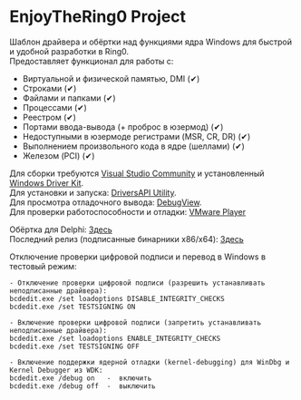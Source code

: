 # EnjoyTheRing0 Project
Шаблон драйвера и обёртки над функциями ядра Windows для быстрой и удобной разработки в Ring0.  
Предоставляет функционал для работы с:
* Виртуальной и физической памятью, DMI (✔)
* Строками (✔)
* Файлами и папками (✔)
* Процессами (✔)
* Реестром (✔)
* Портами ввода-вывода (+ проброс в юзермод) (✔)
* Недоступными в юзермоде регистрами (MSR, CR, DR) (✔)
* Выполнением произвольного кода в ядре (шеллами) (✔)
* Железом (PCI) (✔)
  
Для сборки требуются [Visual Studio Community](https://www.visualstudio.com/post-download-vs?sku=community&clcid=0x419) 
и установленный [Windows Driver Kit](https://msdn.microsoft.com/en-us/windows/hardware/gg454513.aspx).  
Для установки и запуска: [DriversAPI Utility](https://github.com/HoShiMin/DriversAPI/releases).  
Для просмотра отладочного вывода: [DebugView](https://technet.microsoft.com/ru-ru/sysinternals/bb896647.aspx).  
Для проверки работоспособности и отладки: [VMware Player](http://www.vmware.com/products/player/playerpro-evaluation.html)  
  
Обёртка для Delphi: [Здесь](https://gist.github.com/HoShiMin/f5b1f069e2c177d48033ed1eeb90cea0)  
Последний релиз (подписанные бинарники x86/x64): [Здесь](https://github.com/HoShiMin/EnjoyTheRing0/releases)  
  
Отключение проверки цифровой подписи и перевод в Windows в тестовый режим:  

    - Отключение проверки цифровой подписи (разрешить устанавливать неподписанные драйвера):
    bcdedit.exe /set loadoptions DISABLE_INTEGRITY_CHECKS
    bcdedit.exe /set TESTSIGNING ON

    - Включение проверки цифровой подписи (запретить устанавливать неподписанные драйвера):
    bcdedit.exe /set loadoptions ENABLE_INTEGRITY_CHECKS
    bcdedit.exe /set TESTSIGNING OFF

    - Включение поддержки ядерной отладки (kernel-debugging) для WinDbg и Kernel Debugger из WDK:
    bcdedit.exe /debug on   -  включить
    bcdedit.exe /debug off  -  выключить
